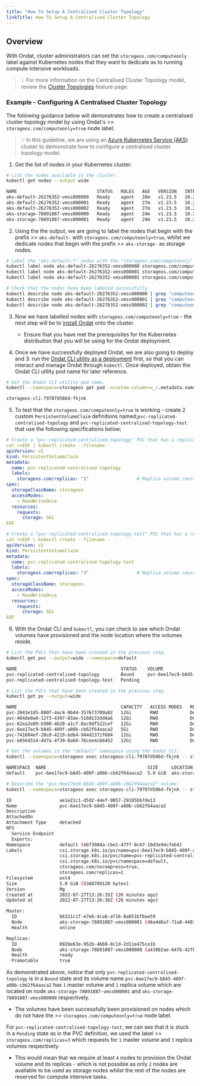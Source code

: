 ```yaml
---
title: "How To Setup A Centralised Cluster Topology"
linkTitle: How To Setup A Centralised Cluster Topology
---
```


## Overview

With Ondat, cluster administrators can set the `storageos.com/computeonly` label against Kubernetes nodes that they want to dedicate as to running compute intensive workloads.
> 💡 For more information on the Centralised Cluster Topology model, review the [Cluster Topologies](/docs/concepts/cluster-topologies) feature page.

### Example - Configuring A Centralised Cluster Topology

The following guidance below will demonstrates how to create a centralised cluster topology model by using Ondat's >> `storageos.com/computeonly=true` node label.
> 💡 In this guideline, we are using an [Azure Kubernetes Service (AKS)](/docs/install/amazon-web-services-eks/) cluster to demonstrate how to configure a centralised cluster topology model.

1. Get the list of nodes in your Kubernetes cluster.

```bash
# List the nodes available in the cluster.
kubectl get nodes --output wide

NAME                              STATUS   ROLES   AGE   VERSION   INTERNAL-IP   EXTERNAL-IP   OS-IMAGE             KERNEL-VERSION     CONTAINER-RUNTIME
aks-default-26276352-vmss000000   Ready    agent   28m   v1.23.5   10.224.0.4    <none>        Ubuntu 18.04.6 LTS   5.4.0-1085-azure   containerd://1.5.11+azure-2
aks-default-26276352-vmss000001   Ready    agent   27m   v1.23.5   10.224.0.5    <none>        Ubuntu 18.04.6 LTS   5.4.0-1085-azure   containerd://1.5.11+azure-2
aks-default-26276352-vmss000002   Ready    agent   27m   v1.23.5   10.224.0.6    <none>        Ubuntu 18.04.6 LTS   5.4.0-1085-azure   containerd://1.5.11+azure-2
aks-storage-78891087-vmss000000   Ready    agent   24m   v1.23.5   10.224.0.7    <none>        Ubuntu 18.04.6 LTS   5.4.0-1085-azure   containerd://1.5.11+azure-2
aks-storage-78891087-vmss000001   Ready    agent   24m   v1.23.5   10.224.0.8    <none>        Ubuntu 18.04.6 LTS   5.4.0-1085-azure   containerd://1.5.11+azure-2
```

2. Using the the output, we are going to label the nodes that begin with the prefix >> `aks-default-` with `storageos.com/computeonly=true`, whilst we dedicate nodes that begin with the prefix >> `aks-storage-` as storage nodes.
```bash
# Label the "aks-default-*" nodes with the "storageos.com/computeonly" feature label.
kubectl label node aks-default-26276352-vmss000000 storageos.com/computeonly=true
kubectl label node aks-default-26276352-vmss000001 storageos.com/computeonly=true
kubectl label node aks-default-26276352-vmss000002 storageos.com/computeonly=true

# Check that the nodes have been labeled successfully.
kubectl describe node aks-default-26276352-vmss000000 | grep "computeonly"
kubectl describe node aks-default-26276352-vmss000001 | grep "computeonly"
kubectl describe node aks-default-26276352-vmss000002 | grep "computeonly"
```

3. Now we have labelled nodes with `storageos.com/computeonly=true` - the next step will be to [install Ondat](/docs/install/) onto the cluster. 
    - Ensure that you have met the prerequisites for the Kubernetes distribution that you will be using for the Ondat deployment.

4. Once we have successfully deployed Ondat, we are also going to deploy and 3.  run the  [Ondat CLI utility as a deployment](https://docs.ondat.io/docs/reference/cli/#run-the-cli-as-a-deployment-in-your-cluster)  first, so that you can interact and manage Ondat through  `kubectl`. Once deployed, obtain the Ondat CLI utility pod name for later reference.

```bash
# Get the Ondat CLI utility pod name.
kubectl --namespace=storageos get pod -ocustom-columns=_:.metadata.name --no-headers -lapp=storageos-cli

storageos-cli-79787d586d-fkjnk
```

5. To test that the `storageos.com/computeonly=true` is working - create 2 custom  `PersistentVolumeClaim` definitions  named;`pvc-replicated-centralised-topology` and `pvc-replicated-centralised-topology-test` that use the following specifications below;

```yaml
# Create a "pvc-replicated-centralised-topology" PVC that has a replica volume count of 1.
cat <<EOF | kubectl create --filename -
apiVersion: v1
kind: PersistentVolumeClaim
metadata:
  name: pvc-replicated-centralised-topology
  labels:
    storageos.com/replicas: "1"                  # Replica volume count of 1
spec:
  storageClassName: storageos
  accessModes:
    - ReadWriteOnce
  resources:
    requests:
      storage: 5Gi
EOF
```

```yaml
# Create a "pvc-replicated-centralised-topology-test" PVC that has a replica volume count of 1.
cat <<EOF | kubectl create --filename -
apiVersion: v1
kind: PersistentVolumeClaim
metadata:
  name: pvc-replicated-centralised-topology-test
  labels:
    storageos.com/replicas: "3"                  # Replica volume count of 3
spec:
  storageClassName: storageos
  accessModes:
    - ReadWriteOnce
  resources:
    requests:
      storage: 5Gi
EOF
```

6.  With the Ondat CLI and `kubectl`, you can check to see which Ondat volumes have provisioned and the node location where the volumes reside.

```bash
# List the PVCs that have been created in the previous step.
kubectl get pvc --output=wide --namespace=default

NAME                                       STATUS    VOLUME                                     CAPACITY   ACCESS MODES   STORAGECLASS   AGE     VOLUMEMODE
pvc-replicated-centralised-topology        Bound     pvc-6ee17ec9-b845-409f-a00b-cb62f64aaca2   5Gi        RWO            storageos      5m9s    Filesystem
pvc-replicated-centralised-topology-test   Pending                                                                        storageos      4m32s   Filesystem

# List the PVCs that have been created in the previous step.
kubectl get pv --output=wide

NAME                                       CAPACITY   ACCESS MODES   RECLAIM POLICY   STATUS   CLAIM                                         STORAGECLASS   REASON   AGE    VOLUMEMODE
pvc-2043e1d5-880f-4ac4-8644-357673709a02   12Gi       RWO            Delete           Bound    storageos-etcd/storageos-etcd-2               default                 99m    Filesystem
pvc-404de0a0-12f3-4397-83ae-5160133dd4a6   12Gi       RWO            Delete           Bound    storageos-etcd/storageos-etcd-4               default                 98m    Filesystem
pvc-62ea2e89-b980-4b28-a1cf-8ac9df522cef   12Gi       RWO            Delete           Bound    storageos-etcd/storageos-etcd-3               default                 99m    Filesystem
pvc-6ee17ec9-b845-409f-a00b-cb62f64aaca2   5Gi        RWO            Delete           Bound    default/pvc-replicated-centralised-topology   storageos               5m8s   Filesystem
pvc-741604ef-20c0-4219-bdb4-944d1371f684   12Gi       RWO            Delete           Bound    storageos-etcd/storageos-etcd-1               default                 99m    Filesystem
pvc-e8564514-dd7a-4f39-8a60-76cee4cb6452   12Gi       RWO            Delete           Bound    storageos-etcd/storageos-etcd-0               default                 99m    Filesystem
```


```bash
# Get the volumes in the "default" namespace using the Ondat CLI.
kubectl --namespace=storageos exec storageos-cli-79787d586d-fkjnk -- storageos get volumes --namespace=default

NAMESPACE  NAME                                      SIZE     LOCATION                                  ATTACHED ON  REPLICAS  AGE
default    pvc-6ee17ec9-b845-409f-a00b-cb62f64aaca2  5.0 GiB  aks-storage-78891087-vmss000001 (online)               1/1       7 minutes ago

# Describe the "pvc-6ee17ec9-b845-409f-a00b-cb62f64aaca2" volume.
kubectl --namespace=storageos exec storageos-cli-79787d586d-fkjnk -- storageos describe volume pvc-6ee17ec9-b845-409f-a00b-cb62f64aaca2 --namespace=default

ID                  ae1e21c1-d5d2-44ef-9057-29185bb7de13
Name                pvc-6ee17ec9-b845-409f-a00b-cb62f64aaca2
Description
AttachedOn
Attachment Type     detached
NFS
  Service Endpoint
  Exports:
Namespace           default (ebf3984a-cbe1-47ff-8c47-19d3e94cfeb4)
Labels              csi.storage.k8s.io/pv/name=pvc-6ee17ec9-b845-409f-a00b-cb62f64aaca2,
                    csi.storage.k8s.io/pvc/name=pvc-replicated-centralised-topology,
                    csi.storage.k8s.io/pvc/namespace=default,
                    storageos.com/nocompress=true,
                    storageos.com/replicas=1
Filesystem          ext4
Size                5.0 GiB (5368709120 bytes)
Version             Mg
Created at          2022-07-27T13:26:35Z (26 minutes ago)
Updated at          2022-07-27T13:26:36Z (26 minutes ago)

Master:
  ID                b6311c1f-e7e6-4ca6-af16-8a051bf0ae59
  Node              aks-storage-78891087-vmss000001 (46a4d6a7-71a8-4403-820b-16a8574bb45f)
  Health            online

Replicas:
  ID                8926e63e-952b-4668-8c1d-2d11e475ce1b
  Node              aks-storage-78891087-vmss000000 (a43882ae-647b-42fb-a460-cbdab2df4386)
  Health            ready
  Promotable        true
```

As demonstrated above, notice that only `pvc-replicated-centralised-topology` is in a `Bound` state and its volume name  `pvc-6ee17ec9-b845-409f-a00b-cb62f64aaca2` has `1` master volume and `1` replica volume which are located on node `aks-storage-78891087-vmss000001` and `aks-storage-78891087-vmss000000` respectively.
- The volumes have been successfully been provisioned on nodes which do not have the >> `storageos.com/computeonly=true` node label.

For `pvc-replicated-centralised-topology-test`, we can see that it is stuck in a `Pending` state as in the PVC definition, we used the label >> `storageos.com/replicas=3` which requests for `1` master volume and `3` replica volumes respectively. 
- This would mean that we require at least `4` nodes to provision the Ondat volume and its replicas - which is not possible as only `2` nodes are available to be used as storage nodes whilst the rest of the nodes are reserved for compute intensive tasks.